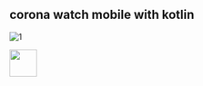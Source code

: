 ## **corona watch mobile with kotlin** 

![1](https://user-images.githubusercontent.com/14006513/112904432-db39bb80-90e0-11eb-97de-7239de65863a.jpg)

<img src="https://user-images.githubusercontent.com/14006513/112904432-db39bb80-90e0-11eb-97de-7239de65863a.jpg" width="48">
